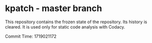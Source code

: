 # kpatch - master branch

This repository contains the frozen state of the repository.
Its history is cleared. It is used only for static code
analysis with Codacy.

Commit Time: 1719021172